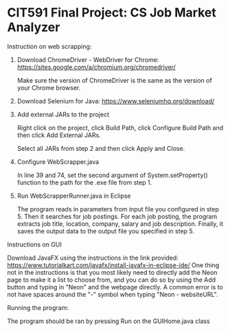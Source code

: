 # CIT591 Final Project: CS Job Market Analyzer
Instruction on web scrapping:
1. Download ChromeDriver - WebDriver for Chrome: https://sites.google.com/a/chromium.org/chromedriver/
   
   Make sure the version of ChromeDriver is the same as the version of your Chrome browser.
   
2. Download Selenium for Java: https://www.seleniumhq.org/download/

3. Add external JARs to the project
  
   Right click on the project, click Build Path, click Configure Build Path and then click Add External JARs.
   
   Select all JARs from step 2 and then click Apply and Close.
  
4. Configure WebScrapper.java
   
   In line 39 and 74, set the second argument of System.setProperty() function to the path for the .exe file from step 1.
   
5. Run WebScrapperRunner.java in Eclipse

   The program reads in parameters from input file you configured in step 5. Then it searches for job postings. For each job posting, the program extracts job title, location, company, salary and job description. Finally, it saves the output data to the output file you specified in step 5. 


Instructions on GUI

Download JavaFX using the instructions in the link provided: https://www.tutorialkart.com/javafx/install-javafx-in-eclipse-ide/
One thing not in the instructions is that you most likely need to directly add the Neon page to make it a list to choose from, and you can do so by using the Add button and typing in "Neon" and the webpage directly. A common error is to not have spaces around the "-" symbol when typing "Neon - websiteURL". 

Running the program:

The program should be ran by pressing Run on the GUIHome.java class
